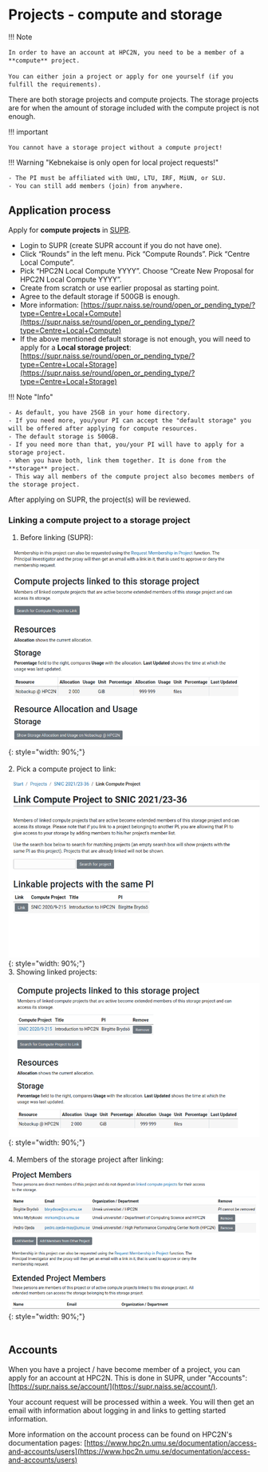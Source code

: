 # Projects - compute and storage

!!! Note 

    In order to have an account at HPC2N, you need to be a member of a **compute** project. 

    You can either join a project or apply for one yourself (if you fulfill the requirements). 

There are both storage projects and compute projects. The storage projects are for when the amount of storage included with the compute project is not enough. 

!!! important

    You cannot have a storage project without a compute project! 

!!! Warning "Kebnekaise is only open for local project requests!" 

    - The PI must be affiliated with UmU, LTU, IRF, MiUN, or SLU.
    - You can still add members (join) from anywhere.

## Application process  

Apply for **compute projects** in [SUPR](https://supr.naiss.se/round/compute). 

- Login to SUPR (create SUPR account if you do not have one).
- Click “Rounds” in the left menu. Pick “Compute Rounds”. Pick “Centre Local Compute”.
- Pick “HPC2N Local Compute YYYY”. Choose “Create New Proposal for HPC2N Local Compute YYYY”.
- Create from scratch or use earlier proposal as starting point.
- Agree to the default storage if 500GB is enough. 
- More information: [https://supr.naiss.se/round/open_or_pending_type/?type=Centre+Local+Compute](https://supr.naiss.se/round/open_or_pending_type/?type=Centre+Local+Compute) 
- If the above mentioned default storage is not enough, you will need to apply for a **Local storage project**: [https://supr.naiss.se/round/open_or_pending_type/?type=Centre+Local+Storage](https://supr.naiss.se/round/open_or_pending_type/?type=Centre+Local+Storage) 

!!! Note "Info"

    - As default, you have 25GB in your home directory.
    - If you need more, you/your PI can accept the "default storage" you will be offered after applying for compute resources.
    - The default storage is 500GB.
    - If you need more than that, you/your PI will have to apply for a storage project.
    - When you have both, link them together. It is done from the **storage** project. 
    - This way all members of the compute project also becomes members of the storage project.

After applying on SUPR, the project(s) will be reviewed.

### Linking a compute project to a storage project

1. Before linking (SUPR): 

![to-link](images/to-link.png){: style="width: 90%;"}
<br><br style="clear: both;">
2. Pick a compute project to link:

![choose](images/choose2.png){: style="width: 90%;"} 
<br style="clear: both;">
3. Showing linked projects:

![linked](images/linked.png){: style="width: 90%;"}
<br><br style="clear: both;">
4. Members of the storage project after linking:

![storage-members](images/storage-members.png){: style="width: 90%;"} 
<br><br style="clear: both;">

## Accounts 

When you have a project / have become member of a project, you can apply for an account at HPC2N. This is done in SUPR, under "Accounts": [https://supr.naiss.se/account/](https://supr.naiss.se/account/). 

Your account request will be processed within a week. You will then get an email with information about logging in and links to getting started information. 

More information on the account process can be found on HPC2N's documentation pages: [https://www.hpc2n.umu.se/documentation/access-and-accounts/users](https://www.hpc2n.umu.se/documentation/access-and-accounts/users) 


